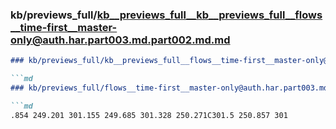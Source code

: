 ### kb/previews_full/kb__previews_full__kb__previews_full__flows__time-first__master-only@auth.har.part003.md.part002.md.md

```md
### kb/previews_full/kb__previews_full__flows__time-first__master-only@auth.har.part003.md.part002.md

```md
### kb/previews_full/flows__time-first__master-only@auth.har.part003.md (part 002)

```md
.854 249.201 301.155 249.685 301.328 250.271C301.5 250.857 301
```

```

```

```
